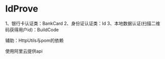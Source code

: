 # IdProve

1、银行卡认证类：BankCard
2、身份证认证类：Id
3、本地数据认证(扫描二维码获得用户id)：BuildCode

辅助：HttpUtils与pom的依赖

使用阿里云提供api
